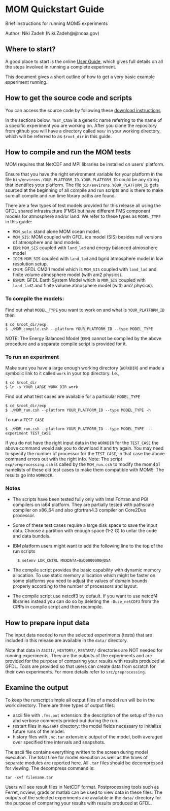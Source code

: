 # MOM Quickstart Guide

Brief instructions for running MOM5 experiments
   
Author: Niki Zadeh (Niki.Zadeh@@noaa.gov)
   

##  Where to start?
   
A good place to start is the online [User Guide](http://www.mom-ocean.org/web/docs/project/user_guide), which gives full details on all the steps involved in running a complete experiment.

This document gives a short outline of how to get a very basic example experiment running.
   
## How to get the source code and scripts

You can access the source code by following these [download instructions](http://www.mom-ocean.org/web/downloads)
      
In the sections below, `TEST_CASE` is a generic name referring to the name of a specific experiment you are working on. After you clone the repository from github you will have a directory called `mom/` in your working directory, which will be referred to as `$root_dir` in this guide.
   
## How to compile and run the MOM tests
   
MOM requires that NetCDF and MPI libraries be installed on users' platform.
    
Ensure that you have the right environment variable for your platform in the file `bin/environs.YOUR_PLATFORM_ID`. `YOUR_PLATFORM_ID` could be any string that identifies your platform. The file `bin/environs.YOUR_PLATFORM_ID` gets sourced at the beginning of all compile and run scripts and is there to make sure all compile and run time library paths are found.
    
There are a few types of test models provided for this release  all using the GFDL shared infrastructure (FMS) but have different FMS component models for atmosphere and/or land. 
We refer to these types as `MODEL_TYPE` in this guide: 
     
       
* `MOM_solo`: stand alone MOM ocean model.
* `MOM_SIS`: MOM coupled with GFDL ice model (SIS) besides null versions of atmosphere and land models.
* `EBM`: `MOM_SIS` coupled with `land_lad` and energy balanced atmosphere model 
* `ICCM`: `MOM_SIS` coupled with `land_lad` and bgrid atmosphere model in low resolution setup.  
* `CM2M`: GFDL CM2.1 model which is `MOM_SIS` coupled with `land_lad` and finite volume atmosphere model (with am2 physics).
* `ESM2M`: GFDL Earth System Model which is `MOM_SIS` coupled with `land_lad2` and finite volume atmosphere model (with am2 physics).
      
### To compile the models:
      
Find out what `MODEL_TYPE` you want to work on and what is `YOUR_PLATFORM_ID` then
        
    $ cd $root_dir/exp    
    $ ./MOM_compile.csh --platform YOUR_PLATFORM_ID --type MODEL_TYPE
      
NOTE: The Energy Balanced Model (`EBM`) cannot be compiled by the above procedure and a separate compile script is provided for it. 

### To run an experiment

Make sure you have a large enough working directory (`WORKDIR`) and made a symbolic link to it called `work` in your top directory. I.e.,    

    $ cd $root_dir
    $ ln -s YOUR_LARGE_WORK_DIR work
            
Find out what test cases are available for a particular `MODEL_TYPE`

    $ cd $root_dir/exp
    $ ./MOM_run.csh --platform YOUR_PLATFORM_ID --type MODEL_TYPE -h      

To run a `TEST_CASE`
                
    $ ./MOM_run.csh --platform YOUR_PLATFORM_ID --type MODEL_TYPE  --experiment TEST_CASE

If you do not have the right input data in the `WORKDIR` for the `TEST_CASE` the above command would ask you to download it and try again. You may need to specify the number of processor for the `TEST_CASE`, in that case the above command errors out with the right info. Note: The script `exp/preprocessing.csh` is called by the `MOM_run.csh` to modify the mom4p1 namelists of these old test cases to make them compatible with MOM5. The results go into `WORKDIR`.

### Notes

* The scripts have been tested fully only with Intel Fortran and PGI compilers on ia64 platform. They are partially tested  with pathscale compiler on x86\_64 and also gfortran4.3 compiler on Core2Duo processor. 
* Some of these test cases  require a large disk space to save the input data. Choose a partition with enough space (1-2 G) to untar the code and data bundels.
* IBM platform users might want to add the following line to the top of the run scripts 


        $ setenv LDR_CNTRL MAXDATA=0xD0000000@DSA 


* The compile script provides the basic capability with dynamic memory allocation. To use static memory allocation which might be faster on some platforms  you need to adjust the values of domain bounds properly according to the number of processors and layout. 
* The compile script use netcdf3 by default. If you want to use netcdf4 libraries instead you can do so by deleting the `-Duse_netCDF3` from the CPPs in compile script and then recompile.   

## How to prepare input data
   
The input data needed to run the selected experiments (tests) that are included in this release are available in the `data/` directory.
   
Note that data in `ASCII/`, `HISTORY/`, `RESTART/` directories are NOT needed for running experiments. They are the outputs of the experiments and are provided for the purpose of comparing your results with results produced at GFDL. Tools are provided so that users can create data from scratch for their own experiments. For more details refer to `src/preprocessing`.
      

## Examine the output
   
To keep the runscript simple all output files of a model run will be in the work directory. There are three types of output files:
     
* ascii file with `.fms.out` extension: the description of the setup of the run and verbose comments printed out during the run.
* restart files in `RESTART` directory: the model fields necessary to initialize future runs of the model.
* history files with `.nc.tar` extension: output of the model, both averaged over specified time intervals and snapshots.
   
The ascii file contains everything written to the screen during model execution. The total time for model execution as well as the times of separate modules are reported here. All `.tar` files should be decompressed for viewing. The decompress command is:
     
    tar -xvf filename.tar
     
Users will see result files in NetCDF format. Postprocessing tools such as Ferret, ncview, grads or matlab can be used to view data in these files.
The outputs of the selected experiments are available in the `data/` directory for the purpose of comparing your results with results produced at GFDL.
